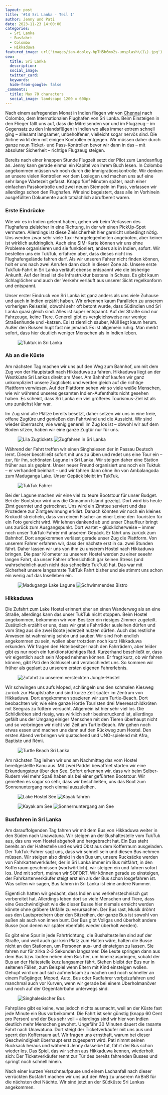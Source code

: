 ```yaml
---
layout: post
title: '#14 Sri Lanka - Teil 1'
author: Jenny und Pati
date: 2023-11-23 14:00:00
categories:
  - Sri Lanka
  - Busfahrt
  - Colombo
  - Hikkaduwa
featured_image: url('images/ian-dooley-hpTH5b6mo2s-unsplash\(1\).jpg')
seo:
  title: Sri Lanka
  description:
  social_image:
  twitter_card:
  keywords:
  hide-from-google: false
_comments:
  title: Max 70 characters
  social_image: landscape 1200 x 600px
---
```

Nach einem aufregenden Monat in Indien fliegen wir von [Chennai](2023-11-16-chennai) nach Colombo, dem Internationalen Flughafen von Sri Lanka. Beim Einsteigen in den Flieger fällt uns auf, dass die Mitreisenden vor und im Flugzeug – im Gegensatz zu den Inlandsflügen in Indien wo alles immer extrem schnell ging – allesamt langsamer, unbeholfener, vielleicht sogar nervös sind. Die Airline wirkt dem mit einigen Kontrollen entgegen. Wir müssen daher durch ganze neun Ticket- und Pass-Kontrollen bevor wir dann in das – mit absoluter Sicherheit – richtige Flugzeug steigen. 

Bereits nach einer knappen Stunde Flugzeit setzt der Pilot zum Landeanflug an. Jenny kann gerade einmal ein Kapitel von ihrem Buch lesen. In Colombo angekommen müssen wir noch durch die Immigrationskontrolle. Wir denken an unsere vielen Kontrollen vor dem Loslegen und machen uns auf eine sehr lange Wartezeit gefasst. Knapp fünf Minuten später, nach einer einfachen Passkontrolle und zwei neuen Stempeln im Pass, verlassen wir allerdings schon den Flughafen. Wir sind begeistert, dass alle im Vorhinein ausgefüllten Dokumente auch tatsächlich abrufbereit waren.

### Erste Eindrücke

Wie wir es in Indien gelernt haben, gehen wir beim Verlassen des Flughafens zielsicher in eine Richtung, in der wir einen PickUp-Spot vermuten. Allerdings ist diese Zielsicherheit hier garnicht unbedingt nötig. Uns werden zwar sehr viele Taxi-Fahrgelegenheiten angeboten, aber keiner ist wirklich aufdringlich. Auch eine SIM-Karte können wir uns ohne Probleme organisieren und sie funktioniert, anders als in Indien, sofort. Wir bestellen uns ein TukTuk, erfahren aber, dass dieses nicht ins Flughafengelände fahren darf. Als wir unseren Fahrer nicht finden können, holt er uns nach zwei Anrufen dann doch in dieser Zone ab. Unsere erste TukTuk-Fahrt in Sri Lanka verläuft ebenso entspannt wie die bisherige Ankunft. Auf der Insel ist die Infrastruktur bestens in Schuss. Es gibt kaum Schlaglöcher und auch der Verkehr verläuft aus unserer Sicht regelkonform und entspannt. 

Unser erster Eindruck von Sri Lanka ist ganz anders als uns viele Zuhause und auch in Indien erzählt haben. Wir erkennen kaum Parallelen zu unserem vorherigen Reiseziel, obwohl sehr oft betont wurde, dass Südindien und Sri Lanka quasi gleich sind. Alles ist super entspannt. Auf der Straße sind nur Fahrzeuge, keine Tiere. Generell gibt es vergleichsweise nur wenige Straßenhunde und -katzen. Es ist ziemlich sauber, Müll liegt kaum herum. Außer den Bussen hupt fast nie jemand. Es ist allgemein ruhig. Man merkt sofort, dass hier deutlich weniger Menschen als in Indien leben.

<figure class="img1">
 	<img src="/images/diary/sri-lanka/sri-lanka-29.jpg" alt="Tuktuk in Sri Lanka">
</figure>

### Ab an die Küste

Am nächsten Tag machen wir uns auf den Weg zum Bahnhof, um mit dem Zug von der Hauptstadt nach Hikkaduwa zu fahren. Hikkaduwa liegt an der Westküste Sri Lankas direkt am Meer. Am Bahnhof kaufen wir ganz unkompliziert unsere Zugtickets und werden gleich auf die richtige Plattform verwiesen. Auf der Plattform sehen wir so viele weiße Menschen, wie wir während unseres gesamten Indien-Aufenthalts nicht gesehen haben. Es scheint, dass Sri Lanka ein viel größeres Tourismus-Ziel ist als uns zunächst klar war.

Im Zug sind alle Plätze bereits besetzt, daher setzen wir uns in eine freie, offene Zugtüre und genießen den Fahrtwind und die Aussicht. Wir sind wieder überrascht, wie wenig generell im Zug los ist – obwohl wir auf dem Boden sitzen, haben wir eine ganze Zugtür nur für uns.

<figure class="img2">
 	<img src="/images/diary/sri-lanka/sri-lanka-26.jpg" alt="Lila Zugtickets">
  <img src="/images/diary/sri-lanka/sri-lanka-27.jpg" alt="Zugfahren in Sri Lanka">
</figure>

Während der Fahrt treffen wir einen Singhalesen der in Passau Deutsch lernt. Dieser beschließt sofort mit uns zu üben und redet uns eine Tour ein – zur, für ihn, schönsten Lagune in Sri Lanka. Wir steigen daher eine Station früher aus als geplant. Unser neuer Freund organisiert uns noch ein Tuktuk – er verhandelt beinhart – und wir fahren dann ohne ihn von Ambalangoda zum Maduganga Lake. Unser Gepäck bleibt im TukTuk.

<figure class="img1">
 	<img src="/images/diary/sri-lanka/sri-lanka-28.jpg" alt="TukTuk Fahrer">
</figure>

Bei der Lagune machen wir eine viel zu teure Bootstour für unser Budget. Bei der Bootstour wird uns die Cinnamon Island gezeigt. Dort wird bis heute Zimt geerntet und getrocknet. Uns wird ein Zimttee serviert und das Prozedere zur Zimtgewinnung erklärt. Danach könnten wir noch ein kleines Krokodil streicheln, dass von einem Fischer an einer Leine den Touristen für ein Foto gereicht wird. Wir lehnen dankend ab und unser Chauffeur bringt uns zurück zum Ausgangspunkt. Dort wartet – glücklicherweise – immer noch unser TukTuk-Fahrer mit unserem Gepäck. Er fährt uns zurück zum Bahnhof. Dort angekommen verlässt gerade unser Zug die Plattform. Von unserem Fahrer erfahren wir, dass der nächste erst in ca. zwei Stunden fährt. Daher lassen wir uns von ihm zu unserem Hostel nach Hikkaduwa bringen. Die paar Kilometer zu unserem Hostel werden zu einer seeehr langen Fahrt, da unser Fahrer offensichtlich gar keinen Stress (und wahrscheinlich auch nicht das schnellste TukTuk) hat. Das war mit Sicherheit unsere langsamste TukTuk Fahrt bisher und sie stimmt uns schon ein wenig auf das Inselleben ein.

<figure class="img2">
 	<img src="/images/diary/sri-lanka/sri-lanka-37.jpg" alt="Maduganga Lake Lagune">
  <img src="/images/diary/sri-lanka/sri-lanka-25.jpg" alt="Schwimmendes Bistro">
</figure>

### Hikkaduwa

Die Zufahrt zum Lake Hostel erinnert eher an einen Wanderweg als an eine Straße, allerdings kann das unser TukTuk nicht stoppen. Beim Hostel angekommen, bekommen wir vom Besitzer ein riesiges Zimmer zugeteilt. Zusätzlich erzählt er uns, dass wir gratis Fahrräder ausleihen dürfen und vom Steg aus die zwei Boote jederzeit nutzen dürfen. Auch das restliche Anwesen ist wahnsinnig schön und sauber. Wir sind froh endlich angekommen zu sein, wollen aber trotzdem noch kurz Hikkaduwa erkunden. Wir fragen den Hotelbesitzer nach den Fahrrädern, aber leider gibt es nur noch ein funktionstüchtiges Rad. Kurzerhand beschließt er, dass wir eigentlich auch sein Moped nehmen können. Er fragt kurz, ob wir fahren können, gibt Pati den Schlüssel und verabschiedet uns. So kommen wir früher als geplant zu unserem ersten eigenen Fahrerlebnis.

<figure class="img1">
 	<img src="/images/diary/sri-lanka/sri-lanka-31.jpg" alt="Zufahrt zu unserem versteckten Jungle-Hostel">
</figure>

Wir schwingen uns aufs Moped, schlängeln uns den schmalen Kiesweg zurück zur Hauptstraße und sind kurze Zeit später im Zentrum von Hikkaduwa. Dort angekommen spazieren wir zum Turtle-Beach. Dort beobachten wir, wie eine ganze Horde Touristen drei Meeresschildkröten mit Seegras zu füttern versucht. Allgemein ist hier sehr viel los. Die Schildkröten sind riesig, was wirklich sehr beeindruckend ist, allerdings gefällt uns der Umgang einiger Menschen mit den Tieren überhaupt nicht und so verbringen wir nicht viel Zeit am Turtle-Beach. Wir gehen noch etwas essen und machen uns dann auf den Rückweg zum Hostel. Den ersten Abend verbringen wir quatschend und UNO-spielend mit Afra, Baptiste und Rémi.

<figure class="img1">
 	<img src="/images/diary/sri-lanka/sri-lanka-30.jpg" alt="Turtle Beach Sri Lanka">
</figure>

Am nächsten Tag leihen wir uns am Nachmittag das vom Hostel bereitgestellte Kanu aus. Mit zwei Paddel bewaffnet starten wir eine Erkundungstour über den See. Sofort erkennen wir, dass wir beim Selber-Rudern viel mehr Spaß haben als bei einer geführten Bootstour. Wir genießen es sogar so sehr, dass wir beschließen, uns das Boot zum Sonnenuntergang noch einmal auszuleihen. 

<figure class="img2">
 	<img src="/images/diary/sri-lanka/sri-lanka-33.jpg" alt="Lake Hostel See">
  <img src="/images/diary/sri-lanka/sri-lanka-34.jpg" alt="Kayak fahren">
</figure>
<figure class="img2">
 	<img src="/images/diary/sri-lanka/sri-lanka-32.jpg" alt="Kayak am See">
  <img src="/images/diary/sri-lanka/sri-lanka-35.jpg" alt="Sonnernuntergang am See">
</figure>

### Busfahren in Sri Lanka

Am darauffolgenden Tag fahren wir mit dem Bus von Hikkaduwa weiter in den Süden nach Unawatuna. Wir steigen an der Bushaltestelle vom TukTuk aus, das uns vom Hostel abgeholt und hergebracht hat. Ein Bus steht bereits an der Haltestelle und es wird Obst aus dem Kofferraum ausgeladen. Der TukTuk-Fahrer sagt uns, dass wir schnell sein und diesen Bus nehmen müssen. Wir steigen also direkt in den Bus um, unsere Rucksäcke werden von Fahrkartenverkäufer, der in Sri Lanka immer im Bus mitfährt, in den Kofferraum geschmissen (wortwörtlich), wir steigen ein und fahren sofort los. Und mit sofort, meinen wir SOFORT. Wir können gerade so einsteigen, der Fahrkartenverkäufer steigt erst ein als der Bus schon losgefahren ist. Was sollen wir sagen, Bus fahren in Sri Lanka ist eine andere Nummer.

Eigentlich hatten wir gedacht, dass Indien uns verkehrstechnisch gut vorbereitet hat. Allerdings leben dort so viele Menschen und Tiere, dass eine Geschwindigkeit wie die dieser Busse hier niemals erreicht werden könnte ohne gröbere Unfälle zu verursachen. Der Bus rast, Musik dröhnt aus den Lautsprechern über den Sitzreihen, der ganze Bus ist sowohl von außen als auch von innen bunt. Der Bus gibt Vollgas und überholt andere Busse (von denen wir später ebenfalls wieder überholt werden). 

Es gibt eine Spur in jede Fahrtrichtung, die Bushaltestellen sind auf der Straße, und weil auch gar kein Platz zum Halten wäre, halten die Busse nicht an den Stationen, um Personen aus- und einsteigen zu lassen. Sie fahren nur für zirka 2-3 Sekunden langsamer. Die Leute springen dann aus dem Bus bzw. laufen neben dem Bus her, um hineinzuspringen, sobald der Bus an der Haltestelle kurz langsamer fährt. Stehen bleibt der Bus nur in seltenen Fällen, zum Beispiel wenn Eltern mit Kind einsteigen wollen. Gehupt wird um auf sich aufmerksam zu machen und noch schneller an einem Fußgänger, Moped, Auto, Bus oder Radfahrer vorbeizufahren und manchmal auch vor Kurven, wenn wir gerade bei einem Überholmanöver und noch auf der Gegenfahrbahn unterwegs sind.

<figure class="img1">
 	<img src="/images/diary/sri-lanka/sri-lanka-36.jpg" alt="Singhalesischer Bus">
</figure>

Fahrpläne gibt es keine, was jedoch nichts ausmacht, weil an der Küste fast jede Minute ein Bus vorbeikommt. Die Fahrt ist sehr günstig (knapp 60 Cent pro Person) und der Bus sehr voll – allerdings sind wir hier von Indien deutlich mehr Menschen gewohnt. Ungefähr 30 Minuten dauert die rasante Fahrt nach Unawatuna. Dort steigt der Ticketverkäufer mit uns aus und sperrt den Kofferraum auf. Wir fragen uns ernsthaft, warum bei dieser Geschwindigkeit überhaupt erst zugesperrt wird. Pati nimmt seinen Rucksack heraus und während Jenny dasselbe tut, fährt der Bus schon wieder los. Das Spiel, das wir schon aus Hikkaduwa kennen, wiederholt sich: Der Ticketverkäufer rennt zur Tür des bereits fahrenden Busses und springt noch schnell hinein.

Nach einer kurzen Verschnaufpause und einem Lachanfall nach dieser verrückten Busfahrt machen wir uns auf den Weg zu unserem AirBnB für die nächsten drei Nächte. Wir sind jetzt an der Südküste Sri Lankas angekommen.